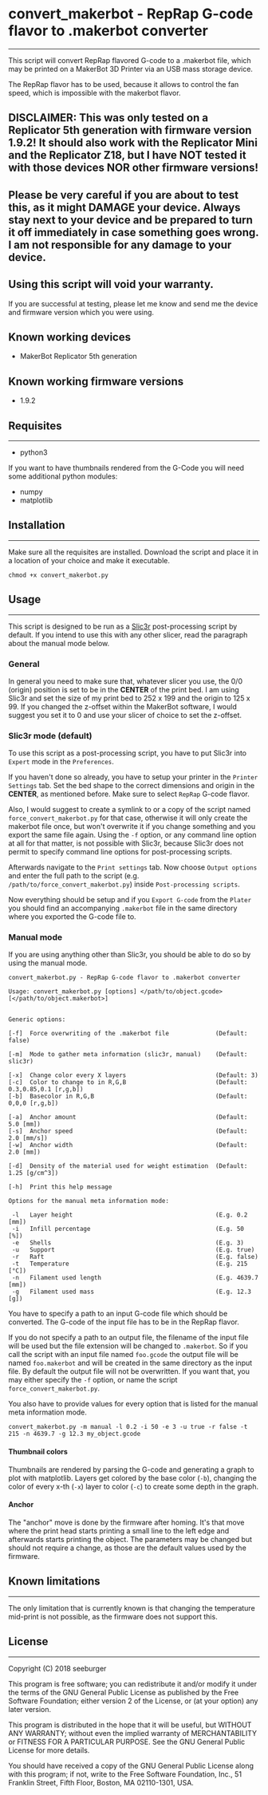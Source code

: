 # convert_makerbot - RepRap G-code flavor to .makerbot converter
---

This script will convert RepRap flavored G-code to a .makerbot file, which may be
printed on a MakerBot 3D Printer via an USB mass storage device.

The RepRap flavor has to be used, because it allows to control the fan speed,
which is impossible with the makerbot flavor.


## DISCLAIMER: This was only tested on a Replicator 5th generation with firmware version 1.9.2! It should also work with the Replicator Mini and the Replicator Z18, but I have __NOT__ tested it with those devices __NOR__ other firmware versions!
## Please be very careful if you are about to test this, as it might __DAMAGE__ your device. Always stay next to your device and be prepared to turn it off immediately in case something goes wrong. I am not responsible for any damage to your device.
## Using this script will void your warranty.

If you are successful at testing, please let me know and send me the device and
firmware version which you were using.


## Known working devices

- MakerBot Replicator 5th generation


## Known working firmware versions

- 1.9.2


## Requisites
---

- python3

If you want to have thumbnails rendered from the G-Code you will need some
additional python modules:

- numpy
- matplotlib


## Installation
---

Make sure all the requisites are installed. Download the script and place it
in a location of your choice and make it executable.

	chmod +x convert_makerbot.py


## Usage
---

This script is designed to be run as a [Slic3r](http://www.slic3r.org/)
post-processing script by default. If you intend to use this with any other
slicer, read the paragraph about the manual mode below.

### General

In general you need to make sure that, whatever slicer you use, the 0/0 (origin)
position is set to be in the __CENTER__ of the print bed. I am using Slic3r and set
the size of my print bed to 252 x 199 and the origin to 125 x 99. If you changed
the z-offset within the MakerBot software, I would suggest you set it to 0 and
use your slicer of choice to set the z-offset.

### Slic3r mode (default)

To use this script as a post-processing script, you have to put Slic3r into
`Expert` mode in the `Preferences`.

If you haven't done so already, you have to setup your printer in the `Printer
Settings` tab. Set the bed shape to the correct dimensions and origin in the
__CENTER__, as mentioned before. Make sure to select `RepRap` G-code flavor.

Also, I would suggest to create a symlink to or a copy of the script named
`force_convert_makerbot.py` for that case, otherwise it will only create the
makerbot file once, but won't overwrite it if you change something and you
export the same file again. Using the `-f` option, or any command line option
at all for that matter, is not possible with Slic3r, because Slic3r does not
permit to specify command line options for post-processing scripts.

Afterwards navigate to the `Print settings` tab. Now choose `Output options`
and enter the full path to the script (e.g. `/path/to/force_convert_makerbot.py`)
inside `Post-processing scripts`.

Now everything should be setup and if you `Export G-code` from the `Plater` you
should find an accompanying `.makerbot` file in the same directory where you
exported the G-code file to.

### Manual mode

If you are using anything other than Slic3r, you should be able to do so by
using the manual mode.

	convert_makerbot.py - RepRap G-code flavor to .makerbot converter

	Usage: convert_makerbot.py [options] </path/to/object.gcode> [</path/to/object.makerbot>]


	Generic options:

	[-f]  Force overwriting of the .makerbot file             (Default: false)

	[-m]  Mode to gather meta information (slic3r, manual)    (Default: slic3r)

	[-x]  Change color every X layers                         (Default: 3)
	[-c]  Color to change to in R,G,B                         (Default: 0.3,0.85,0.1 [r,g,b])
	[-b]  Basecolor in R,G,B                                  (Default: 0,0,0 [r,g,b])

	[-a]  Anchor amount                                       (Default: 5.0 [mm])
	[-s]  Anchor speed                                        (Default: 2.0 [mm/s])
	[-w]  Anchor width                                        (Default: 2.0 [mm])

	[-d]  Density of the material used for weight estimation  (Default: 1.25 [g/cm^3])

	[-h]  Print this help message

	Options for the manual meta information mode:

	 -l   Layer height                                        (E.g. 0.2 [mm])
	 -i   Infill percentage                                   (E.g. 50 [%])
	 -e   Shells                                              (E.g. 3)
	 -u   Support                                             (E.g. true)
	 -r   Raft                                                (E.g. false)
	 -t   Temperature                                         (E.g. 215 [°C])
	 -n   Filament used length                                (E.g. 4639.7 [mm])
	 -g   Filament used mass                                  (E.g. 12.3 [g])

You have to specify a path to an input G-code file which should be converted.
The G-code of the input file has to be in the RepRap flavor.

If you do not specify a path to an output file, the filename of the input file
will be used but the file extension will be changed to `.makerbot`. So if you
call the script with an input file named `foo.gcode` the output file will be
named `foo.makerbot` and will be created in the same directory as the input
file. By default the output file will not be overwritten. If you want that, you
may either specify the `-f` option, or name the script
`force_convert_makerbot.py`.

You also have to provide values for every option that is listed for the manual
meta information mode.

	convert_makerbot.py -m manual -l 0.2 -i 50 -e 3 -u true -r false -t 215 -n 4639.7 -g 12.3 my_object.gcode

#### Thumbnail colors

Thumbnails are rendered by parsing the G-code and generating a graph to plot
with matplotlib. Layers get colored by the base color (`-b`), changing the
color of every x-th (`-x`) layer to color (`-c`) to create some depth in the
graph.

#### Anchor

The "anchor" move is done by the firmware after homing. It's that move where
the print head starts printing a small line to the left edge and afterwards
starts printing the object. The parameters may be changed but should not
require a change, as those are the default values used by the firmware.


## Known limitations
---

The only limitation that is currently known is that changing the temperature
mid-print is not possible, as the firmware does not support this.


## License
---

Copyright (C) 2018 seeburger

This program is free software; you can redistribute it and/or
modify it under the terms of the GNU General Public License
as published by the Free Software Foundation; either version 2
of the License, or (at your option) any later version.

This program is distributed in the hope that it will be useful,
but WITHOUT ANY WARRANTY; without even the implied warranty of
MERCHANTABILITY or FITNESS FOR A PARTICULAR PURPOSE.  See the
GNU General Public License for more details.

You should have received a copy of the GNU General Public License
along with this program; if not, write to the Free Software
Foundation, Inc., 51 Franklin Street, Fifth Floor, Boston, MA  02110-1301, USA.
